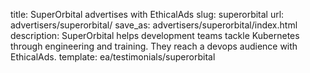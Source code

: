 title: SuperOrbital advertises with EthicalAds
slug: superorbital
url: advertisers/superorbital/
save_as: advertisers/superorbital/index.html
description: SuperOrbital helps development teams tackle Kubernetes through engineering and training. They reach a devops audience with EthicalAds.
template: ea/testimonials/superorbital

